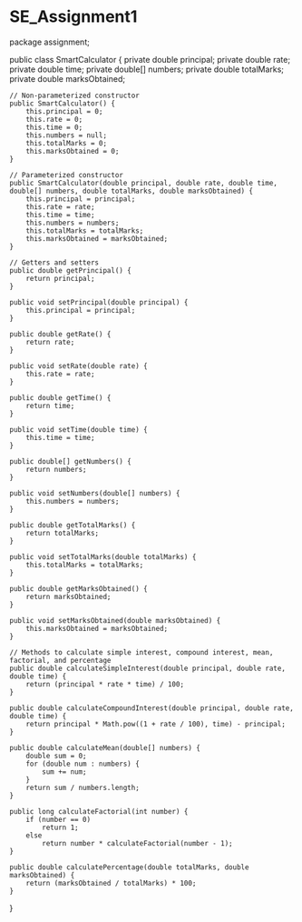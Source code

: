 # SE_Assignment1
package assignment;


public class SmartCalculator {
	private double principal;
    private double rate;
    private double time;
    private double[] numbers;
    private double totalMarks;
    private double marksObtained;

    // Non-parameterized constructor
    public SmartCalculator() {
        this.principal = 0;
        this.rate = 0;
        this.time = 0;
        this.numbers = null;
        this.totalMarks = 0;
        this.marksObtained = 0;
    }

    // Parameterized constructor
    public SmartCalculator(double principal, double rate, double time, double[] numbers, double totalMarks, double marksObtained) {
        this.principal = principal;
        this.rate = rate;
        this.time = time;
        this.numbers = numbers;
        this.totalMarks = totalMarks;
        this.marksObtained = marksObtained;
    }

    // Getters and setters
    public double getPrincipal() {
        return principal;
    }

    public void setPrincipal(double principal) {
        this.principal = principal;
    }

    public double getRate() {
        return rate;
    }

    public void setRate(double rate) {
        this.rate = rate;
    }

    public double getTime() {
        return time;
    }

    public void setTime(double time) {
        this.time = time;
    }

    public double[] getNumbers() {
        return numbers;
    }

    public void setNumbers(double[] numbers) {
        this.numbers = numbers;
    }

    public double getTotalMarks() {
        return totalMarks;
    }

    public void setTotalMarks(double totalMarks) {
        this.totalMarks = totalMarks;
    }

    public double getMarksObtained() {
        return marksObtained;
    }

    public void setMarksObtained(double marksObtained) {
        this.marksObtained = marksObtained;
    }

    // Methods to calculate simple interest, compound interest, mean, factorial, and percentage
    public double calculateSimpleInterest(double principal, double rate, double time) {
        return (principal * rate * time) / 100;
    }

    public double calculateCompoundInterest(double principal, double rate, double time) {
        return principal * Math.pow((1 + rate / 100), time) - principal;
    }

    public double calculateMean(double[] numbers) {
        double sum = 0;
        for (double num : numbers) {
            sum += num;
        }
        return sum / numbers.length;
    }

    public long calculateFactorial(int number) {
        if (number == 0)
            return 1;
        else
            return number * calculateFactorial(number - 1);
    }

    public double calculatePercentage(double totalMarks, double marksObtained) {
        return (marksObtained / totalMarks) * 100;
    }

}

